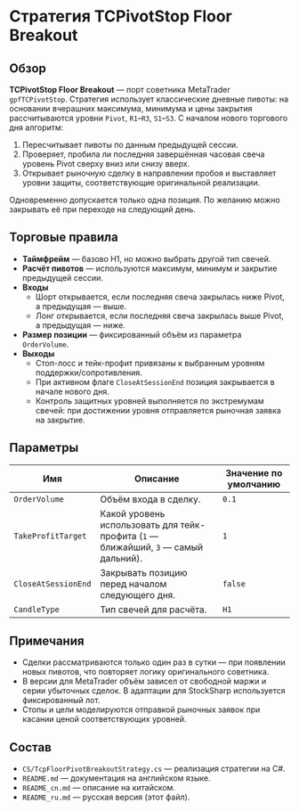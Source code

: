# Стратегия TCPivotStop Floor Breakout

## Обзор

**TCPivotStop Floor Breakout** — порт советника MetaTrader `gpfTCPivotStop`. Стратегия использует классические дневные пивоты: на основании
вчерашних максимума, минимума и цены закрытия рассчитываются уровни `Pivot`, `R1`–`R3`, `S1`–`S3`. С началом нового торгового дня
алгоритм:

1. Пересчитывает пивоты по данным предыдущей сессии.
2. Проверяет, пробила ли последняя завершённая часовая свеча уровень Pivot сверху вниз или снизу вверх.
3. Открывает рыночную сделку в направлении пробоя и выставляет уровни защиты, соответствующие оригинальной реализации.

Одновременно допускается только одна позиция. По желанию можно закрывать её при переходе на следующий день.

## Торговые правила

- **Таймфрейм** — базово H1, но можно выбрать другой тип свечей.
- **Расчёт пивотов** — используются максимум, минимум и закрытие предыдущей сессии.
- **Входы**
  - Шорт открывается, если последняя свеча закрылась ниже Pivot, а предыдущая — выше.
  - Лонг открывается, если последняя свеча закрылась выше Pivot, а предыдущая — ниже.
- **Размер позиции** — фиксированный объём из параметра `OrderVolume`.
- **Выходы**
  - Стоп-лосс и тейк-профит привязаны к выбранным уровням поддержки/сопротивления.
  - При активном флаге `CloseAtSessionEnd` позиция закрывается в начале нового дня.
  - Контроль защитных уровней выполняется по экстремумам свечей: при достижении уровня отправляется рыночная заявка на закрытие.

## Параметры

| Имя | Описание | Значение по умолчанию |
| --- | -------- | --------------------- |
| `OrderVolume` | Объём входа в сделку. | `0.1` |
| `TakeProfitTarget` | Какой уровень использовать для тейк-профита (`1` — ближайший, `3` — самый дальний). | `1` |
| `CloseAtSessionEnd` | Закрывать позицию перед началом следующего дня. | `false` |
| `CandleType` | Тип свечей для расчёта. | `H1` |

## Примечания

- Сделки рассматриваются только один раз в сутки — при появлении новых пивотов, что повторяет логику оригинального советника.
- В версии для MetaTrader объём зависел от свободной маржи и серии убыточных сделок. В адаптации для StockSharp используется
  фиксированный лот.
- Стопы и цели моделируются отправкой рыночных заявок при касании ценой соответствующих уровней.

## Состав

- `CS/TcpFloorPivotBreakoutStrategy.cs` — реализация стратегии на C#.
- `README.md` — документация на английском языке.
- `README_cn.md` — описание на китайском.
- `README_ru.md` — русская версия (этот файл).
